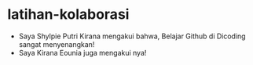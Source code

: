 # latihan-kolaborasi<br/>
- Saya Shylpie Putri Kirana mengakui bahwa,
Belajar Github di Dicoding sangat menyenangkan!</br>
- Saya Kirana Eounia juga mengakui nya!
